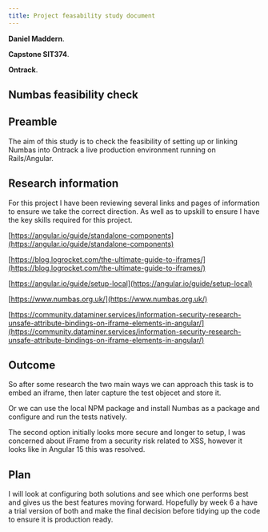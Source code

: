 ```yaml
---
title: Project feasability study document
---
```


**Daniel Maddern**.

**Capstone SIT374**.

**Ontrack**.

## Numbas feasibility check

## Preamble

The aim of this study is to check the feasibility of setting up or linking
Numbas into Ontrack a live production environment running on Rails/Angular.

## Research information

For this project I have been reviewing several links and pages of information
to ensure we take the correct direction. As well as to upskill to ensure I
have the key skills required for this project.

[https://angular.io/guide/standalone-components](https://angular.io/guide/standalone-components)

[https://blog.logrocket.com/the-ultimate-guide-to-iframes/](https://blog.logrocket.com/the-ultimate-guide-to-iframes/)

[https://angular.io/guide/setup-local](https://angular.io/guide/setup-local)

[https://www.numbas.org.uk/](https://www.numbas.org.uk/)

[https://community.dataminer.services/information-security-research-unsafe-attribute-bindings-on-iframe-elements-in-angular/](https://community.dataminer.services/information-security-research-unsafe-attribute-bindings-on-iframe-elements-in-angular/)

## Outcome

So after some research the two main ways we can approach this task is to
embed an iframe, then later capture the test objecet and store it.

Or we can use the local NPM package and install Numbas as a package and
configure and run the tests natively.

The second option initially looks more secure and longer to setup, I was
concerned about iFrame from a security risk related to XSS, however it looks
like in Angular 15 this was resolved.

## Plan

I will look at configuring both solutions and see which one performs best
and gives us the best features moving forward. Hopefully by week 6 a have a
trial version of both and make the final
decision before tidying up the code to ensure it is production ready.
